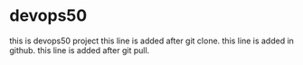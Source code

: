 # devops50
this is devops50 project
this line is added after git clone.
this line is added in github.
this line is added after git pull.
